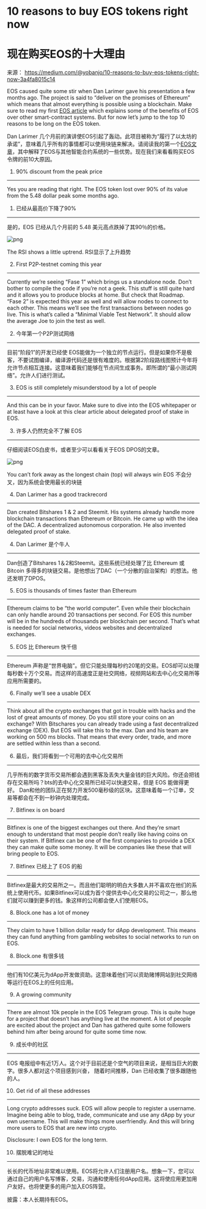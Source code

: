 10 reasons to buy EOS tokens right now
===
现在购买EOS的十大理由
===

来源： https://medium.com/@yobanjo/10-reasons-to-buy-eos-tokens-right-now-3a4fa8015c14

EOS caused quite some stir when Dan Larimer gave his presentation a few months ago. The project is said to “deliver on the promises of Ethereum” which means that almost everything is possible using a blockchain. Make sure to read my first [EOS article](https://medium.com/@yobanjo/eos-is-nailing-it-almost-100-aafa3f6410f5) which explains some of the benefits of EOS over other smart-contract systems. But for now let’s jump to the top 10 reasons to be long on the EOS token.

Dan Larimer 几个月前的演讲使EOS引起了轰动。此项目被称为“履行了以太坊的承诺”，意味着几乎所有的事情都可以使用块链来解决。请阅读我的第一个[EOS文章](https://medium.com/@yobanjo/eos-is-nailing-it-almost-100-aafa3f6410f5)，其中解释了EOS与其他智能合约系统的一些优势。现在我们来看看购买EOS令牌的前10大原因。


1. 90% discount from the peak price
---

Yes you are reading that right. The EOS token lost over 90% of its value from the 5.48 dollar peak some months ago.

1. 已经从最高价下降了90%
---

是的，EOS 已经从几个月前的 5.48 美元高点跌掉了其90％的价格。

![png](https://cdn-images-1.medium.com/max/800/1*Y_W_RLPuWHAZ9oZsAOk3Og.png)

The RSI shows a little uptrend. RSI显示了上升趋势

2. First P2P-testnet coming this year
---
Currently we’re seeing “Fase 1” which brings us a standalone node. Don’t bother to compile the code if you’re not a geek. This stuff is still quite hard and it allows you to produce blocks at home. But check that Roadmap. “Fase 2” is expected this year as well and will allow nodes to connect to each other. This means we’ll see the first transactions between nodes go live. This is what’s called a “Minimal Viable Test Network”. It should allow the average Joe to join the test as well.

2. 今年第一个P2P测试网络
---
目前“阶段1”的开发已经使 EOS能做为一个独立的节点运行。但是如果你不是极客，不要试图编译，编译源代码还是很有难度的。根据第2阶段路线图预计今年将允许节点相互连接。这意味着我们能够在节点间生成事务。即所谓的“最小测试网络”。允许人们进行测试。

3. EOS is still completely misunderstood by a lot of people
---
And this can be in your favor. Make sure to dive into the EOS whitepaper or at least have a look at this clear article about delegated proof of stake in EOS.

3. 许多人仍然完全不了解 EOS
---
仔细阅读EOS白皮书，或者至少可以看看关于EOS DPOS的文章。

![png](https://cdn-images-1.medium.com/max/1600/1*SC1m6O_TDMbzmrv8JIcUoQ.png)

You can’t fork away as the longest chain (top) will always win
EOS 不会分叉，因为系统会使用最长的块链

4. Dan Larimer has a good trackrecord
---
Dan created Bitshares 1 & 2 and Steemit. His systems already handle more blockchain transactions than Ethereum or Bitcoin. He came up with the idea of the DAC. A decentralized autonomous corporation. He also invented delegated proof of stake.

4. Dan Larimer 是个牛人
---
Dan创造了Bitshares 1＆2和Steemit。这些系统已经处理了比 Ethereum 或 Bitcoin 多得多的块链交易。是他想出了DAC（一个分散的自治架构）的想法。他还发明了DPOS。

5. EOS is thousands of times faster than Ethereum
---
Ethereum claims to be “the world computer”. Even while their blockchain can only handle around 20 transactions per second. For EOS this number will be in the hundreds of thousands per blockchain per second. That’s what is needed for social networks, videos websites and decentralized exchanges.

5. EOS 比 Ethereum 快千倍
---
Ethereum 声称是“世界电脑”。但它只能处理每秒约20笔的交易。EOS却可以处理每秒数十万个交易。而这样的高速度正是社交网络，视频网站和去中心化交易所等应用所需要的。

6. Finally we’ll see a usable DEX
---
Think about all the crypto exchanges that got in trouble with hacks and the lost of great amounts of money. Do you still store your coins on an exchange? With Bitschares you can already trade using a fast decentralized exchange (DEX). But EOS will take this to the max. Dan and his team are working on 500 ms blocks. That means that every order, trade, and more are settled within less than a second.

6. 最后，我们将看到一个可用的去中心化交易所
---
几乎所有的数字货币交易所都会遇到黑客及丢失大量金钱的巨大风险。你还会把钱存在交易所吗？bts的去中心化交易所已经可以快速交易，但是 EOS 能做得更好。 Dan和他的团队正在努力开发500毫秒级的区块。这意味着每一个订单，交易等都会在不到一秒钟内处理完成。

7. Bitfinex is on board
---
Bitfinex is one of the biggest exchanges out there. And they’re smart enough to understand that most people don’t really like having coins on their system. If Bitfinex can be one of the first companies to provide a DEX they can make quite some money. It will be companies like these that will bring people to EOS.

7. Bitfinex 已经上了 EOS 的船
---
Bitfinex是最大的交易所之一。而且他们聪明的明白大多数人并不喜欢在他们的系统上使用代币。如果Bitfinex可以成为首个提供去中心化交易的公司之一，那么他们就可以赚到更多的钱。象这样的公司都会使人们使用EOS。

8. Block.one has a lot of money
---
They claim to have 1 billion dollar ready for dApp development. This means they can fund anything from gambling websites to social networks to run on EOS.

8. Block.one 有很多钱
---
他们有10亿美元为dApp开发做资助。这意味着他们可以资助赌博网站到社交网络等运行在EOS上的任何应用。

9. A growing community
---
There are almost 10k people in the EOS Telegram group. This is quite huge for a project that doesn’t has anything live at the moment. A lot of people are excited about the project and Dan has gathered quite some followers behind him after being around for quite some time now.

9. 成长中的社区
---
EOS 电报组中有近1万人。这个对于目前还是个空气的项目来说，是相当巨大的数字。很多人都对这个项目感到兴奋，
随着时间推移，Dan 已经收集了很多跟随他的人。

10. Get rid of all these addresses
---
Long crypto addresses suck. EOS will allow people to register a username. Imagine being able to blog, trade, communicate and use any dApp by your own username. This will make things more userfriendly. And this will bring more users to EOS that are new into crypto.

Disclosure: I own EOS for the long term.

10. 摆脱难记的地址
---
长长的代币地址非常难以使用。EOS将允许人们注册用户名。想象一下，您可以通过自己的用户名写博客，交易，沟通和使用任何dApp应用。这将使应用更加用户友好。也将使更多的用户加入EOS阵营。


披露：本人长期持有EOS。
